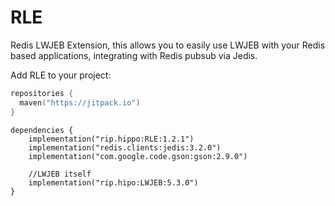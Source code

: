 # RLE
Redis LWJEB Extension, this allows you to easily use LWJEB with your Redis based applications, integrating with Redis pubsub via Jedis.

Add RLE to your project:

```kotlin
repositories {
  maven("https://jitpack.io")
}
```

```
dependencies {
    implementation("rip.hippo:RLE:1.2.1")
    implementation("redis.clients:jedis:3.2.0")
    implementation("com.google.code.gson:gson:2.9.0")

    //LWJEB itself
    implementation("rip.hipo:LWJEB:5.3.0")
}
```

